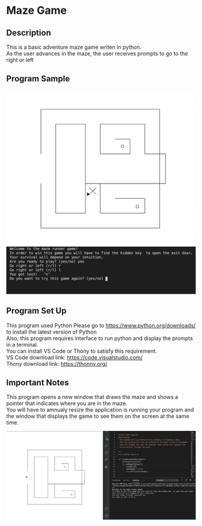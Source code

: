 # Maze Game

## Description 
This is a basic adventure maze game writen in python.
<br> 
As the user advances in the maze, the user receives prompts to go to the right or left

## Program Sample 
![Sample_1](./images/maze_image_1.png)
![Sample_2](./images/maze_image_2.png)

## Program Set Up
This program used Python </b>
Please go to https://www.python.org/downloads/
to install the latest version of Python
<br>
Also, this program requires interface to run python and display the prompts in a terminal. 
<br>
You can install VS Code or Thony to satisfy this requirement. 
<br>
VS Code download link: https://code.visualstudio.com/
<br>
Thony download link: https://thonny.org/

## Important Notes 
This program opens a new window that draws the maze and shows a pointer that indicates where you are in the maze. 
<br>
You will have to amnualy resize the application is running your program and the window that displays the game to see them on the screen at the same time. 

![Sample_3](./images/maze_image_3.png)



